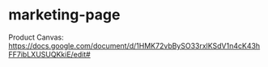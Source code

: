 # marketing-page

Product Canvas: https://docs.google.com/document/d/1HMK72vbBySO33rxlKSdV1n4cK43hFF7ibLXUSUQKkiE/edit#
